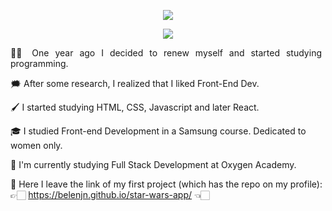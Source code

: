 
<p align="center"> <img src='https://user-images.githubusercontent.com/75947904/186741777-3ac48eb8-b626-4d4e-8095-5d1ed6742162.png'
 /> </p>

<div align="center"> <img src="https://user-images.githubusercontent.com/75947904/190433612-90d75cfa-954c-472c-9dd1-4894e2430dbb.png"/></div>


<p align="justify">
👶🏻 One year ago I decided to renew myself and started studying programming.

🗯️ After some research, I realized that I liked Front-End Dev. 

🖌️ I started studying HTML, CSS, Javascript and later React.
  
🎓 I studied Front-end Development in a Samsung course. Dedicated to women only.

📝 I'm currently studying Full Stack Development at Oxygen Academy.

📌 Here I leave the link of my first project (which has the repo on my profile): 👉🏻 https://belenjn.github.io/star-wars-app/ 👈🏻
  
